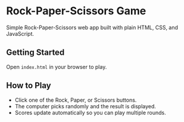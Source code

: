 # Rock-Paper-Scissors Game

Simple Rock-Paper-Scissors web app built with plain HTML, CSS, and JavaScript.

## Getting Started

Open `index.html` in your browser to play.

## How to Play

- Click one of the Rock, Paper, or Scissors buttons.
- The computer picks randomly and the result is displayed.
- Scores update automatically so you can play multiple rounds.